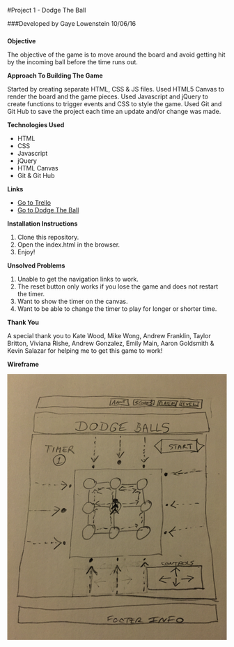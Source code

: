 #Project 1 - Dodge The Ball

###Developed by Gaye Lowenstein 10/06/16
###

**Objective**

The objective of the game is to move around the board and avoid getting hit by the incoming ball before the time runs out.  

**Approach To Building The Game**

Started by creating separate HTML, CSS & JS files.
Used HTML5 Canvas to render the board and the game pieces. Used Javascript and jQuery to create functions to trigger events and CSS to style the game. Used Git and Git Hub to save the project each time an update and/or change was made.

**Technologies Used**

* HTML
* CSS
* Javascript
* jQuery
* HTML Canvas
* Git & Git Hub

**Links**

* [Go to Trello](https://trello.com/b/EaXbehpk/project-1-dodge-balls)
* [Go to Dodge The Ball](https://glowen18.github.io/glowen18/)

**Installation Instructions**

1. Clone this repository.
2. Open the index.html in the browser.
3. Enjoy!  

**Unsolved Problems**

1. Unable to get the navigation links to work.
2. The reset button only works if you lose the game and does not restart the timer.
3. Want to show the timer on the canvas.
4. Want to be able to change the timer to play for longer or shorter time.

**Thank You**

A special thank you to Kate Wood, Mike Wong, Andrew Franklin, Taylor Britton, Viviana Rishe, Andrew Gonzalez, Emily Main, Aaron Goldsmith & Kevin Salazar for helping me to get this game to work!

**Wireframe**  

![](assets/wireframe.png)
